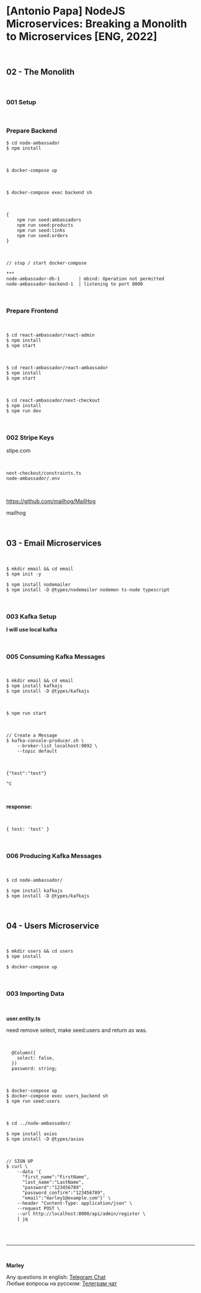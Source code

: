 # [Antonio Papa] NodeJS Microservices: Breaking a Monolith to Microservices [ENG, 2022]

<br/>

## 02 - The Monolith

<br/>

### 001 Setup

<br/>

### Prepare Backend

```
$ cd node-ambassador
$ npm install
```

<br/>

```
$ docker-compose up
```

<br/>

```
$ docker-compose exec backend sh
```

<br/>

```
{
    npm run seed:ambassadors
    npm run seed:products
    npm run seed:links
    npm run seed:orders
}
```

<br/>

```
// stop / start docker-compose

***
node-ambassador-db-1       | mbind: Operation not permitted
node-ambassador-backend-1  | listening to port 8000
```

<br/>

### Prepare Frontend

<br/>

```
$ cd react-ambassador/react-admin
$ npm install
$ npm start
```

<br/>

```
$ cd react-ambassador/react-ambassador
$ npm install
$ npm start
```

<br/>

```
$ cd react-ambassador/next-checkout
$ npm install
$ npm run dev
```

<br/>

### 002 Stripe Keys

stipe.com

<br/>

```
next-checkout/constraints.ts
node-ambassador/.env
```

<br/>

https://github.com/mailhog/MailHog

mailhog

<br/>

## 03 - Email Microservices

<br/>

```
$ mkdir email && cd email
$ npm init -y

$ npm install nodemailer
$ npm install -D @types/nodemailer nodemon ts-node typescript
```

<br/>

### 003 Kafka Setup

**I will use local kafka**

<br/>

### 005 Consuming Kafka Messages

<br/>

```
$ mkdir email && cd email
$ npm install kafkajs
$ npm install -D @types/kafkajs
```

<br/>

```
$ npm run start
```

<br/>

```
// Create a Message
$ kafka-console-producer.sh \
    --broker-list localhost:9092 \
    --topic default
```

<br/>

```
{"test":"test"}

^C
```

<br/>

**response:**

<br/>

```
{ test: 'test' }
```

<br/>

### 006 Producing Kafka Messages

<br/>

```
$ cd node-ambassador/

$ npm install kafkajs
$ npm install -D @types/kafkajs
```

<br/>

## 04 - Users Microservice

<br/>

```
$ mkdir users && cd users
$ npm install

$ docker-compose up
```

<br/>

### 003 Importing Data

<br/>

**user.entity.ts**

need remove select, make seed:users and return as was.

<br/>

```
  @Column({
    select: false,
  })
  password: string;
```

<br/>

```
$ docker-compose up
$ docker-compose exec users_backend sh
$ npm run seed:users
```

<br/>

```
$ cd ../node-ambassador/

$ npm install axios
$ npm install -D @types/axios
```

<br/>

```
// SIGN UP
$ curl \
    --data '{
      "first_name":"FirstName",
      "last_name":"LastName",
      "password":"123456789",
      "password_confirm":"123456789",
      "email":"marley1@example.com"}' \
    --header "Content-Type: application/json" \
    --request POST \
    --url http://localhost:8000/api/admin/register \
    | jq
```

<br/><br/>

---

<br/>

**Marley**

Any questions in english: <a href="https://jsdev.org/chat/">Telegram Chat</a>  
Любые вопросы на русском: <a href="https://jsdev.ru/chat/">Телеграм чат</a>
